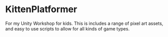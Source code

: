 # KittenPlatformer
For my Unity Workshop for kids. This is includes a range of pixel art assets, and easy to use scripts to allow for all kinds of game types.


